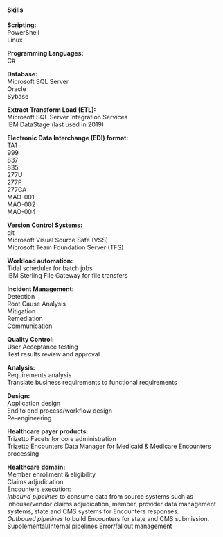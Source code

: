 
#### **Skills**  

**Scripting:**  
PowerShell  
Linux  

**Programming Languages:**  
 C#  

**Database:**  
 Microsoft SQL Server  
 Oracle  
 Sybase  

**Extract Transform Load (ETL):**  
 Microsoft SQL Server Integration Services  
 IBM DataStage (last used in 2019)  

**Electronic Data Interchange (EDI) format:**  
 TA1  
 999  
 837  
 835  
 277U  
 277P  
 277CA  
 MAO-001  
 MAO-002  
 MAO-004  

**Version Control Systems:**  
 git  
 Microsoft Visual Source Safe (VSS)  
 Microsoft Team Foundation Server (TFS)  

**Workload automation:**  
 Tidal scheduler for batch jobs  
 IBM Sterling File Gateway for file transfers  

**Incident Management:**  
 Detection  
 Root Cause Analysis  
 Mitigation  
 Remediation  
 Communication  

**Quality Control:**  
 User Acceptance testing  
 Test results review and approval  

**Analysis:**  
 Requirements analysis  
 Translate business requirements to functional requirements  

**Design:**  
 Application design  
 End to end process/workflow design  
 Re-engineering  

**Healthcare payer products:**  
 Trizetto Facets for core administration  
 Trizetto Encounters Data Manager for Medicaid & Medicare Encounters processing

**Healthcare domain:**  
 Member enrollment & eligibility  
 Claims adjudication  
 Encounters execution:  
     *Inbound pipelines* to consume data from source systems such as inhouse/vendor claims adjudication, member, provider data management systems, state and CMS systems for Encounters responses.  
     *Outbound pipelines* to build Encounters for state and CMS submission.
     Supplemental/Internal pipelines
     Error/fallout management 
